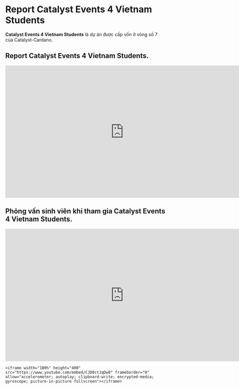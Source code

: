 Report Catalyst Events 4 Vietnam Students
==========

**Catalyst Events 4 Vietnam Students** là dự án được cấp vốn ở vòng số 7 của Catalyst-Cardano.


## Report Catalyst Events 4 Vietnam Students.


  <iframe width="740" height="415" src="https://www.youtube.com/embed/6hbiL0ZHSzI" title="Report Catalyst Events 4 Vietnam Students - Func7 - Catalyst" frameborder="0" allow="accelerometer; autoplay; clipboard-write; encrypted-media; gyroscope; picture-in-picture" allowfullscreen></iframe>

## Phỏng vấn sinh viên khi tham gia Catalyst Events 4 Vietnam Students.


  <iframe width="740" height="415" src="https://www.youtube.com/embed/wdKdqmaR9G8" title="Phỏng vấn Em Lương Văn Minh sau khi kết thúc khóa học "Catalyst Events 4 Vietnam Students'" frameborder="0" allow="accelerometer; autoplay; clipboard-write; encrypted-media; gyroscope; picture-in-picture" allowfullscreen></iframe>

  
    <iframe width="100%" height="400" src="https://www.youtube.com/embed/CJD8ctJqDw0" frameborder="0" allow="accelerometer; autoplay; clipboard-write; encrypted-media; gyroscope; picture-in-picture fullscreen"></iframe>
